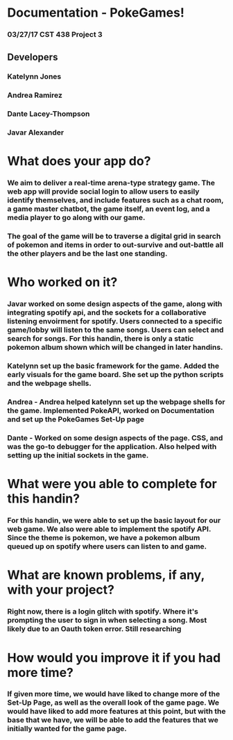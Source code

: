 # Documentation - PokeGames!
### 03/27/17 CST 438 Project 3
## Developers
### Katelynn Jones
### Andrea Ramirez 
### Dante Lacey-Thompson
### Javar Alexander


# What does your app do?
### We aim to deliver a real-time arena-type strategy game. The web app will provide social login to allow users to easily identify themselves, and include features such as a chat room, a game master chatbot, the game itself, an event log, and a media player to go along with our game.
### The goal of the game will be to traverse a digital grid in search of pokemon and items in order to out-survive and out-battle all the other players and be the last one standing.

# Who worked on it?
### Javar worked on some design aspects of the game, along with integrating spotify api, and the sockets for a collaborative listening envoirment for spotify. Users connected to a specific game/lobby will listen to the same songs. Users can select and search for songs. For this handin, there is only a static pokemon album shown which will be changed in later handins.                                      
### Katelynn set up the basic framework for the game. Added the early visuals for the game board. She set up the python scripts and the webpage shells.                                                                                                                          
### Andrea - Andrea helped katelynn set up the webpage shells for the game. Implemented PokeAPI, worked on Documentation and set up the PokeGames Set-Up page                                                                                                                         

### Dante - Worked on some design aspects of the page. CSS, and was the go-to debugger for the application. Also helped with setting up the initial sockets in the game.


# What were you able to complete for this handin?
### For this handin, we were able to set up the basic layout for our web game. We also were able to implement the spotify API. Since the theme is pokemon, we have a pokemon album queued up on spotify where users can listen to and game. 

# What are known problems, if any, with your project?
### Right now, there is a login glitch with spotify. Where it's prompting the user to sign in when selecting a song. Most likely due to an Oauth token error. Still researching


# How would you improve it if you had more time?
### If given more time, we would have liked to change more of the Set-Up Page, as well as the overall look of the game page. We would have liked to add more features at this point, but with the base that we have, we will be able to add the features that we initially wanted for the game page. 
